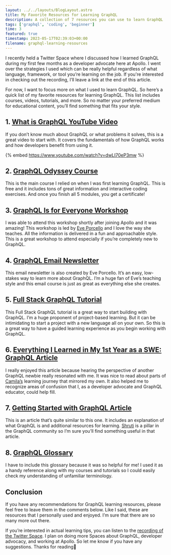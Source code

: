 ```yaml
---
layout: ../../layouts/BlogLayout.astro
title: My Favorite Resources for Learning GraphQL
description: A collection of 7 resources you can use to learn GraphQL 
tags: ['graphql', 'coding', 'beginner']
time: 3
featured: true
timestamp: 2023-05-17T02:39:03+00:00
filename: graphql-learning-resources
---
```

I recently held a Twitter Space where I discussed how I learned GraphQL during my first few months as a developer advocate here at Apollo. I went over the strategies I used which can be really helpful regardless of what language, framework, or tool you’re learning on the job. If you're interested in checking out the recording, I’ll leave a link at the end of this article.

For now, I want to focus more on what I used to learn GraphQL. So here’s a quick list of my favorite resources for learning GraphQL. This list includes courses, videos, tutorials, and more. So no matter your preferred medium for educational content, you’ll find something that fits your style.

## 1. [What is GraphQL YouTube Video](https://www.youtube.com/watch?v=dwLI70eP3mw)

If you don’t know much about GraphQL or what problems it solves, this is a great video to start with. It covers the fundamentals of how GraphQL works and how developers benefit from using it.

{% embed https://www.youtube.com/watch?v=dwLI70eP3mw %}

## 2.  [GraphQL Odyssey Course](https://odyssey.apollographql.com/)

This is the main course I relied on when I was first learning GraphQL. This is free and it includes tons of great information and interactive coding exercises. And once you finish all 5 modules, you get a certificate!

## 3. [GraphQL Is for Everyone Workshop](https://www.moonhighway.com/live-events)

I was able to attend this workshop shortly after joining Apollo and it was amazing! This workshop is led by [Eve Porcello](https://twitter.com/eveporcello) and I love the way she teaches. All the information is delivered in a fun and approachable style. This is a great workshop to attend especially if you’re completely new to GraphQL.

## 4. [GraphQL Email Newsletter](https://graphqlworkshop.com/)

This email newsletter is also created by Eve Porcello. It’s an easy, low-stakes way to learn more about GraphQL. I’m a huge fan of Eve’s teaching style and this email course is just as great as everything else she creates.

## 5. [Full Stack GraphQL Tutorial](https://www.apollographql.com/docs/tutorial/introduction/)

This Full Stack GraphQL tutorial is a great way to start building with GraphQL. I’m a huge proponent of project-based learning. But it can be intimidating to start a project with a new language all on your own. So this is a great way to have a guided learning experience as you begin working with GraphQL.

## 6. [Everything I Learned in My 1st Year as a SWE: GraphQL Article](https://camiinthisthang.hashnode.dev/everything-i-learned-in-my-1st-year-as-a-swe-graphql)

I really enjoyed this article because hearing the perspective of another GraphQL newbie really resonated with me. It was nice to read about parts of [Camila’s](https://twitter.com/camiinthisthang) learning journey that mirrored my own. It also helped me to recognize areas of confusion that I, as a developer advocate and GraphQL educator, could help fill.  

## 7. [Getting Started with GraphQL Article](https://dev.to/shrutikapoor08/getting-started-with-graphql-emo)

This is an article that’s quite similar to this one. It includes an explanation of what GraphQL is and additional resources for learning. [Shruti](https://twitter.com/shrutikapoor08) is a pillar in the GraphQL community so I’m sure you’ll find something useful in that article.

## 8. [GraphQL Glossary](https://www.apollographql.com/docs/resources/graphql-glossary/) 
I have to include this glossary because it was so helpful for me! I used it as a handy reference along with my courses and tutorials so I could easily check my understanding of unfamiliar terminology.

## Conclusion

If you have any recommendations for GraphQL learning resources, please feel free to leave them in the comments below. Like I said, these are resources that I personally used and enjoyed. I’m sure that there are so many more out there.

If you’re interested in actual learning tips, you can listen to the [recording of the Twitter Space](https://twitter.com/ceeoreo_/status/1502008332923588610?s=20&t=DaI73vvdiPjKtR83WbEjbQ). I plan on doing more Spaces about GraphQL, developer advocacy, and working at Apollo. So let me know if you have any suggestions. Thanks for reading💜